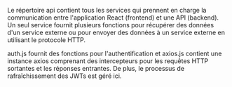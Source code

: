 Le répertoire api contient tous les services qui prennent en charge la communication entre l'application React (frontend) et une API (backend). Un seul service fournit plusieurs fonctions pour récupérer des données d'un service externe ou pour envoyer des données à un service externe en utilisant le protocole HTTP.

auth.js fournit des fonctions pour l'authentification et axios.js contient une instance axios comprenant des intercepteurs pour les requêtes HTTP sortantes et les réponses entrantes. De plus, le processus de rafraîchissement des JWTs est géré ici.

